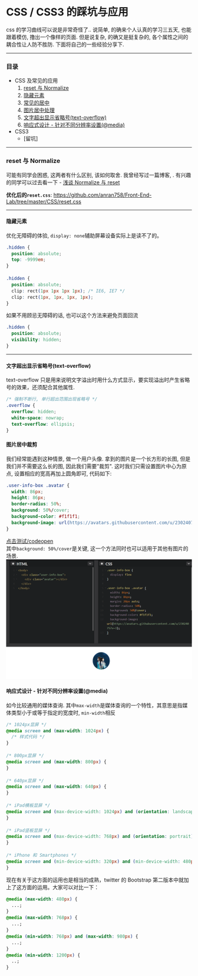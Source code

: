 # CSS / CSS3 的踩坑与应用

css 的学习曲线可以说是非常奇怪了.. 说简单, 的确来个人认真的学习三五天, 也能跟着模仿, 撸出一个像样的页面. 但是说复杂, 的确又是挺复杂的, 各个属性之间的耦合性让人防不胜防. 下面将自己的一些经验分享下.

---

### 目录

* CSS 及常见的应用
  1. [reset 与 Normalize](#reset)
  1. [隐藏元素](#dispaly)
  1. [常见的居中](#center)
  1. [图片居中处理](#imgage)
  1. [文字超出显示省略号(text-overflow)](#text-overflow)
  1. [响应式设计 - 针对不同分辨率设置(@media)](#responsive)
* CSS3
  - [留坑]

---

### reset 与 Normalize

<a name="reset"></a>

可能有同学会困惑, 这两者有什么区别, 该如何取舍. 我曾经写过一篇博客, . 有兴趣的同学可以过去看一下 - [浅谈 Normalize 与 reset](https://anran758.github.io/blog/2017/10/15/%E6%B5%85%E8%B0%88Normalize%E4%B8%8Ereset/)

**优化后的`reset.css`**: https://github.com/anran758/Front-End-Lab/tree/master/CSS/reset.css

---

#### 隐藏元素

<a name="display"></a>

优化无障碍的体验, `display: none`辅助屏幕设备实际上是读不了的。

```css
.hidden {
  position: absolute;
  top: -9999em;
}

.hidden {
  position: absolute;
  clip: rect(1px 1px 1px 1px); /* IE6, IE7 */
  clip: rect(1px, 1px, 1px, 1px);
}
```

如果不用顾忌无障碍的话, 也可以这个方法来避免页面回流

```css
.hidden {
  position: absolute;
  visibility: hidden;
}
```

---

#### 文字超出显示省略号(text-overflow)

<a name="text-overflow"></a>

text-overflow 只是用来说明文字溢出时用什么方式显示，要实现溢出时产生省略号的效果，还须配合其他属性.

```css
/* 强制不断行, 单行超出范围出现省略号 */
.overflow {
  overflow: hidden;
  white-space: nowrap;
  text-overflow: ellipsis;
}
```

#### 图片居中裁剪
<a name="imgage"></a>

我们经常能遇到这种情景, 做一个用户头像. 拿到的图片是一个长方形的长图, 但是我们并不需要这么长的图, 因此我们需要"裁剪". 这时我们只需设置图片中心为原点, 设置相应的宽高再加上圆角即可, 代码如下:
``` css
.user-info-box .avatar {
  width: 86px;
  height: 86px;
  border-radius: 50%;
  background: 50%/cover;
  background-color: #f1f1f1;
  background-image: url(https://avatars.githubusercontent.com/u/23024075?v=3);
}
```
[点击测试/codeopen](https://codepen.io/anran758/pen/WdOvRY)  
其中`background: 50%/cover`是关键, 这一个方法同时也可以适用于其他有图片的场景.
![avatar-1](./images/avatar-1.png)


#### 响应式设计 - 针对不同分辨率设置(@media)

<a name="responsive"></a>

如今比较通用的媒体查询. 其中`max-width`是媒体查询的一个特性，其意思是指媒体类型小于或等于指定的宽度时, `min-width`相反

```css
/* 1024px显屏 */
@media screen and (max-width: 1024px) {
  /* 样式代码 */
}

/* 800px显屏 */
@media screen and (max-width: 800px) {
}

/* 640px显屏 */
@media screen and (max-width: 640px) {
}

/* iPad横板显屏 */
@media screen and (max-device-width: 1024px) and (orientation: landscape) {
}

/* iPad竖板显屏 */
@media screen and (max-device-width: 768px) and (orientation: portrait) {
}

/* iPhone 和 Smartphones */
@media screen and (min-device-width: 320px) and (min-device-width: 480px) {
}
```

现在有关于这方面的运用也是相当的成熟，twitter 的 Bootstrap 第二版本中就加上了这方面的运用。大家可以对比一下：

```css
@media (max-width: 480px) {
  ...;
}
@media (max-width: 768px) {
  ...;
}
@media (min-width: 768px) and (max-width: 980px) {
  ...;
}
@media (min-width: 1200px) {
  ..;
}
```
